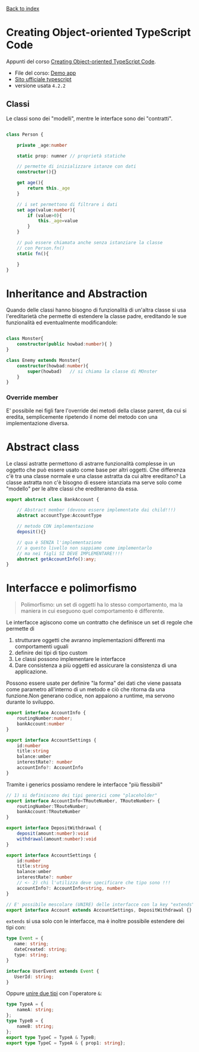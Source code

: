 [Back to index](README.md)

# Creating Object-oriented TypeScript Code

Appunti del corso [Creating Object-oriented TypeScript Code](https://app.pluralsight.com/library/courses/typescript-creating-object-oriented-code/table-of-contents). 
- File del corso: [Demo app](https://github.com/DanWahlin/TypeScriptDemos)
- [Sito ufficiale typescript](https://www.typescriptlang.org)
- versione usata `4.2.2`

## Classi
Le classi sono dei "modelli", mentre le interface sono dei "contratti".
```typescript

class Person {

    private _age:number

    static prop: numner // proprietà statiche

    // permette di inizializzare istanze con dati
    constructor(){}

    get age(){
        return this._age
    }

    // i set permettono di filtrare i dati
    set age(value:number){
        if (value>0){
            this._age=value
        }
    }

    // può essere chiamata anche senza istanziare la classe
    // con Person.fn()
    static fn(){

    }
}
```

# Inheritance and Abstraction
Quando delle classi hanno bisogno di funzionalità di un'altra classe si usa l'ereditarietà che permette di estendere la classe padre, ereditando le sue funzionalità ed eventualmente modificandole:
```typescript

class Monster{
    constructor(public howbad:number){ }
}

class Enemy extends Monster{
    constructor(howbad:number){
        super(howbad)   // si chiama la classe di MOnster
    }
}
```
### Override member
E' possibile nei figli fare l'override dei metodi della classe parent, da cui si eredita, semplicemente ripetendo il nome del metodo con una implementazione diversa.

# Abstract class
Le classi astratte permettono di astrarre funzionalità complesse in un oggetto che può essere usato come base per altri oggetti. Che differenza c'è tra una classe normale e una classe astratta da cui altre ereditano? La classe astratta non c'è bisogno di essere istanziata ma serve solo come "modello" per le altre classi che erediteranno da essa.

```typescript
export abstract class BankAccount {

    // Abstract member (devono essere implementate dai child!!!)
    abstract accountType:AccountType

    // metodo CON implementazione
    deposit(){}

    // qua è SENZA l'implementazione
    // a questo livello non sappiamo come implementarlo
    // ma nei figli SI DEVE IMPLEMENTARE!!!!
    abstract getAccountInfo():any;
}
```

# Interfacce e polimorfismo
> Polimorfismo: un set di oggetti ha lo stesso comportamento, ma la maniera in cui eseguono quel comportamento è differente. 

Le interfacce agiscono come un contratto che definisce un set di regole che permette di 
1) strutturare oggetti che avranno implementazioni differenti ma comportamenti uguali 
2) definire dei tipi di tipo custom
3) Le classi possono implementare le interfacce 
4) Dare consistenza a più oggetti ed assicurare la consistenza di una applicazione. 

Possono essere usate per definire "la forma" dei dati che viene passata come parametro all'interno di un metodo e ciò che ritorna da una funzione.Non generano codice, non appaiono a runtime, ma servono  durante lo sviluppo.

```typescript
export interface AccountInfo {
    routingNumber:number;
    bankAccount:number
} 

export interface AccountSettings {
    id:number
    title:string
    balance:umber
    interestRate?: number
    accountInfo?: AccountInfo
}
```

Tramite i generics possiamo rendere le interfacce "più flessibili"
```typescript
// 1) si definiscono dei tipi generici come "placeholder"
export interface AccountInfo<TRouteNumber, TRouteNumber> {
    routingNumber:TRouteNumber;
    bankAccount:TRouteNumber
} 

export interface DepositWithdrawal {
    deposit(amount:number):void
    withdrawal(amount:number):void
}

export interface AccountSettings {
    id:number
    title:string
    balance:umber
    interestRate?: number
    // <- 2) chi l'utilizza deve specificare che tipo sono !!!
    accountInfo?: AccountInfo<string, number> 
}

// E' possibile mescolare (UNIRE) delle interfacce con la key "extends"
export interface Account extends AccountSettings, DepositWithdrawal {}
```

`extends`  si usa solo con le interfacce, ma è inoltre possibile estendere dei tipi con: 
```typescript
type Event = {
   name: string;
   dateCreated: string;
   type: string;
}

interface UserEvent extends Event {
   UserId: string; 
}
```
Oppure [unire due tipi](https://stackoverflow.com/a/41385149) con l'operatore `&`:
```typescript
type TypeA = {
    nameA: string;
};
type TypeB = {
    nameB: string;
};
export type TypeC = TypeA & TypeB;
export type TypeC = TypeA & { prop1: string};
```
